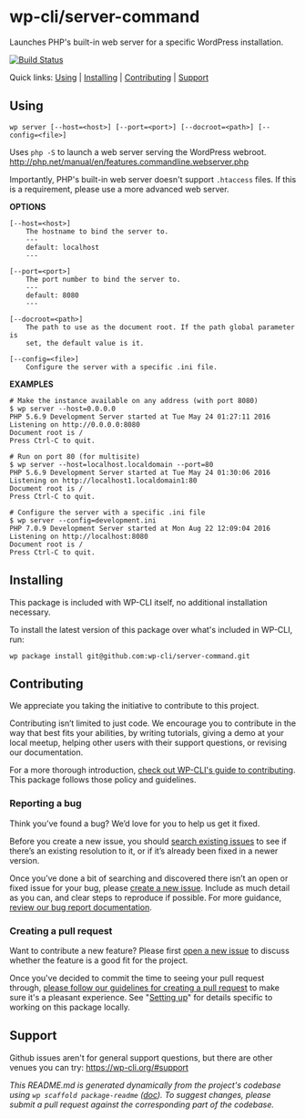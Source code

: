 wp-cli/server-command
=====================

Launches PHP's built-in web server for a specific WordPress installation.

[![Build Status](https://travis-ci.org/wp-cli/server-command.svg?branch=master)](https://travis-ci.org/wp-cli/server-command)

Quick links: [Using](#using) | [Installing](#installing) | [Contributing](#contributing) | [Support](#support)

## Using

~~~
wp server [--host=<host>] [--port=<port>] [--docroot=<path>] [--config=<file>]
~~~

Uses `php -S` to launch a web server serving the WordPress webroot.
<http://php.net/manual/en/features.commandline.webserver.php>

Importantly, PHP's built-in web server doesn't support `.htaccess` files.
If this is a requirement, please use a more advanced web server.

**OPTIONS**

	[--host=<host>]
		The hostname to bind the server to.
		---
		default: localhost
		---

	[--port=<port>]
		The port number to bind the server to.
		---
		default: 8080
		---

	[--docroot=<path>]
		The path to use as the document root. If the path global parameter is
		set, the default value is it.

	[--config=<file>]
		Configure the server with a specific .ini file.

**EXAMPLES**

    # Make the instance available on any address (with port 8080)
    $ wp server --host=0.0.0.0
    PHP 5.6.9 Development Server started at Tue May 24 01:27:11 2016
    Listening on http://0.0.0.0:8080
    Document root is /
    Press Ctrl-C to quit.

    # Run on port 80 (for multisite)
    $ wp server --host=localhost.localdomain --port=80
    PHP 5.6.9 Development Server started at Tue May 24 01:30:06 2016
    Listening on http://localhost1.localdomain1:80
    Document root is /
    Press Ctrl-C to quit.

    # Configure the server with a specific .ini file
    $ wp server --config=development.ini
    PHP 7.0.9 Development Server started at Mon Aug 22 12:09:04 2016
    Listening on http://localhost:8080
    Document root is /
    Press Ctrl-C to quit.

## Installing

This package is included with WP-CLI itself, no additional installation necessary.

To install the latest version of this package over what's included in WP-CLI, run:

    wp package install git@github.com:wp-cli/server-command.git

## Contributing

We appreciate you taking the initiative to contribute to this project.

Contributing isn’t limited to just code. We encourage you to contribute in the way that best fits your abilities, by writing tutorials, giving a demo at your local meetup, helping other users with their support questions, or revising our documentation.

For a more thorough introduction, [check out WP-CLI's guide to contributing](https://make.wordpress.org/cli/handbook/contributing/). This package follows those policy and guidelines.

### Reporting a bug

Think you’ve found a bug? We’d love for you to help us get it fixed.

Before you create a new issue, you should [search existing issues](https://github.com/wp-cli/server-command/issues?q=label%3Abug%20) to see if there’s an existing resolution to it, or if it’s already been fixed in a newer version.

Once you’ve done a bit of searching and discovered there isn’t an open or fixed issue for your bug, please [create a new issue](https://github.com/wp-cli/server-command/issues/new). Include as much detail as you can, and clear steps to reproduce if possible. For more guidance, [review our bug report documentation](https://make.wordpress.org/cli/handbook/bug-reports/).

### Creating a pull request

Want to contribute a new feature? Please first [open a new issue](https://github.com/wp-cli/server-command/issues/new) to discuss whether the feature is a good fit for the project.

Once you've decided to commit the time to seeing your pull request through, [please follow our guidelines for creating a pull request](https://make.wordpress.org/cli/handbook/pull-requests/) to make sure it's a pleasant experience. See "[Setting up](https://make.wordpress.org/cli/handbook/pull-requests/#setting-up)" for details specific to working on this package locally.

## Support

Github issues aren't for general support questions, but there are other venues you can try: https://wp-cli.org/#support


*This README.md is generated dynamically from the project's codebase using `wp scaffold package-readme` ([doc](https://github.com/wp-cli/scaffold-package-command#wp-scaffold-package-readme)). To suggest changes, please submit a pull request against the corresponding part of the codebase.*
